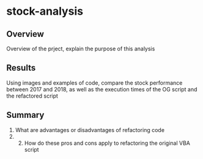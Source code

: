 # stock-analysis
## Overview
Overview of the prject, explain the purpose of this analysis
## Results
Using images and examples of code, compare the stock performance between 2017 and 2018, as well as the execution times of the OG script and the refactored script
## Summary
1. What are advantages or disadvantages of refactoring code
2. 2. How do these pros and cons apply to refactoring the original VBA script
